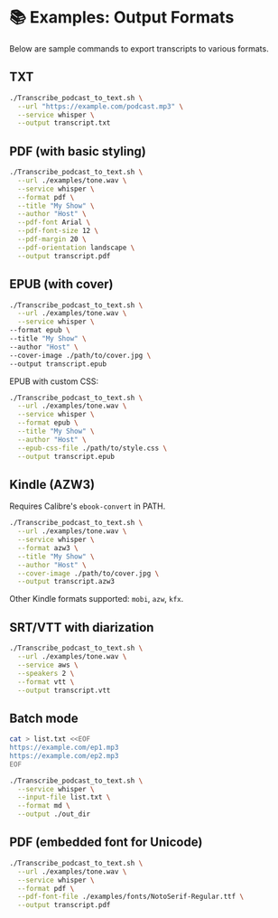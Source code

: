 # 📚 Examples: Output Formats

Below are sample commands to export transcripts to various formats.

## TXT

```bash
./Transcribe_podcast_to_text.sh \
  --url "https://example.com/podcast.mp3" \
  --service whisper \
  --output transcript.txt
```

## PDF (with basic styling)

```bash
./Transcribe_podcast_to_text.sh \
  --url ./examples/tone.wav \
  --service whisper \
  --format pdf \
  --title "My Show" \
  --author "Host" \
  --pdf-font Arial \
  --pdf-font-size 12 \
  --pdf-margin 20 \
  --pdf-orientation landscape \
  --output transcript.pdf
```

## EPUB (with cover)

```bash
./Transcribe_podcast_to_text.sh \
  --url ./examples/tone.wav \
  --service whisper \
--format epub \
--title "My Show" \
--author "Host" \
--cover-image ./path/to/cover.jpg \
--output transcript.epub
```

EPUB with custom CSS:

```bash
./Transcribe_podcast_to_text.sh \
  --url ./examples/tone.wav \
  --service whisper \
  --format epub \
  --title "My Show" \
  --author "Host" \
  --epub-css-file ./path/to/style.css \
  --output transcript.epub
```

## Kindle (AZW3)

Requires Calibre's `ebook-convert` in PATH.

```bash
./Transcribe_podcast_to_text.sh \
  --url ./examples/tone.wav \
  --service whisper \
  --format azw3 \
  --title "My Show" \
  --author "Host" \
  --cover-image ./path/to/cover.jpg \
  --output transcript.azw3
```

Other Kindle formats supported: `mobi`, `azw`, `kfx`.

## SRT/VTT with diarization

```bash
./Transcribe_podcast_to_text.sh \
  --url ./examples/tone.wav \
  --service aws \
  --speakers 2 \
  --format vtt \
  --output transcript.vtt
```

## Batch mode

```bash
cat > list.txt <<EOF
https://example.com/ep1.mp3
https://example.com/ep2.mp3
EOF

./Transcribe_podcast_to_text.sh \
  --service whisper \
  --input-file list.txt \
  --format md \
  --output ./out_dir
```

## PDF (embedded font for Unicode)

```bash
./Transcribe_podcast_to_text.sh \
  --url ./examples/tone.wav \
  --service whisper \
  --format pdf \
  --pdf-font-file ./examples/fonts/NotoSerif-Regular.ttf \
  --output transcript.pdf
```
